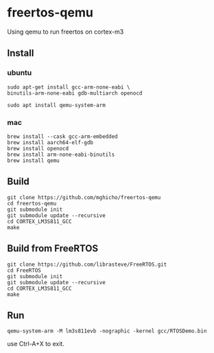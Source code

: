 # freertos-qemu
Using qemu to run freertos on cortex-m3

## Install
### ubuntu
    sudo apt-get install gcc-arm-none-eabi \
    binutils-arm-none-eabi gdb-multiarch openocd

    sudo apt install qemu-system-arm
### mac
    brew install --cask gcc-arm-embedded
    brew install aarch64-elf-gdb
    brew install openocd
    brew install arm-none-eabi-binutils
    brew install qemu
    
## Build
    git clone https://github.com/mghicho/freertos-qemu
    cd freertos-qemu
    git submodule init
    git submodule update --recursive
    cd CORTEX_LM3S811_GCC
    make

## Build from FreeRTOS
    git clone https://github.com/librasteve/FreeRTOS.git
    cd FreeRTOS
    git submodule init
    git submodule update --recursive
    cd CORTEX_LM3S811_GCC
    make


## Run
    qemu-system-arm -M lm3s811evb -nographic -kernel gcc/RTOSDemo.bin

use Ctrl-A+X to exit.
